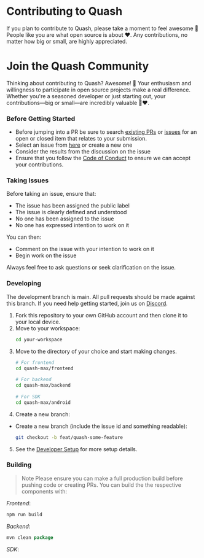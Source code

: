 # Contributing to Quash

If you plan to contribute to Quash, please take a moment to feel awesome 🚀 People like you are what open source is about ♥. Any contributions, no matter how big or small, are highly appreciated.

# Join the Quash Community

Thinking about contributing to Quash? Awesome! 🌟 Your enthusiasm and willingness to participate in open source projects make a real difference. Whether you're a seasoned developer or just starting out, your contributions—big or small—are incredibly valuable 🚀♥.

### Before Getting Started

- Before jumping into a PR be sure to search [existing PRs](https://github.com/Oscorp-HQ/quash-max/pulls) or [issues](https://github.com/Oscorp-HQ/quash-max/issues) for an open or closed item that relates to your submission.
- Select an issue from [here](https://github.com/Oscorp-HQ/quash-max/issues) or create a new one
- Consider the results from the discussion on the issue
- Ensure that you follow the [Code of Conduct](https://github.com/dhairya-quash/TEST-REPO/blob/main/Code%20Of%20Conduct.md) to ensure we can accept your contributions.

### Taking Issues

Before taking an issue, ensure that:

- The issue has been assigned the public label
- The issue is clearly defined and understood
- No one has been assigned to the issue
- No one has expressed intention to work on it

You can then:

- Comment on the issue with your intention to work on it
- Begin work on the issue

Always feel free to ask questions or seek clarification on the issue.

### Developing

The development branch is main. All pull requests should be made against this branch. If you need help getting started, join us on [Discord](https://discord.com/invite/Nxbe8F6aqw).

1. Fork this repository to your own GitHub account and then clone it to your local device.
2. Move to your workspace:
   ```bash
   cd your-workspace
   ```
3. Move to the directory of your choice and start making changes.
    ```bash
    # For frontend
    cd quash-max/frontend
  
    # For backend
    cd quash-max/backend
  
    # For SDK
    cd quash-max/android
    ```
4. Create a new branch:

- Create a new branch (include the issue id and something readable):

  ```bash
  git checkout -b feat/quash-some-feature
  ```
5. See the [Developer Setup](https://github.com/dhairya-quash/TEST-REPO) for more setup details.

### Building

> Note Please ensure you can make a full production build before pushing code or creating PRs.
> You can build the the respective components with:

_Frontend_:

```bash
npm run build
```

_Backend_:

```java
mvn clean package
```

_SDK_:

```bash

```
